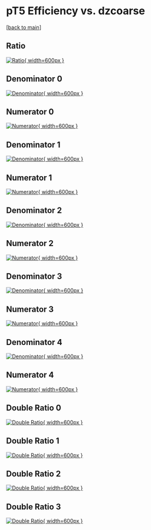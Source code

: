 # pT5 Efficiency vs. dzcoarse

[[back to main](./)]



## Ratio

[![Ratio](../mtv/var/pT5_loweta_321_-1_eff_dzcoarse.png){ width=600px }](../mtv/var/pT5_loweta_321_-1_eff_dzcoarse.pdf)

## Denominator 0

[![Denominator](../mtv/den/pT5_loweta_321_-1_eff_dzcoarse_den0.png){ width=600px }](../mtv/den/pT5_loweta_321_-1_eff_dzcoarse_den0.pdf)

## Numerator 0

[![Numerator](../mtv/num/pT5_loweta_321_-1_eff_dzcoarse_num0.png){ width=600px }](../mtv/num/pT5_loweta_321_-1_eff_dzcoarse_num0.pdf)

## Denominator 1

[![Denominator](../mtv/den/pT5_loweta_321_-1_eff_dzcoarse_den1.png){ width=600px }](../mtv/den/pT5_loweta_321_-1_eff_dzcoarse_den1.pdf)

## Numerator 1

[![Numerator](../mtv/num/pT5_loweta_321_-1_eff_dzcoarse_num1.png){ width=600px }](../mtv/num/pT5_loweta_321_-1_eff_dzcoarse_num1.pdf)

## Denominator 2

[![Denominator](../mtv/den/pT5_loweta_321_-1_eff_dzcoarse_den2.png){ width=600px }](../mtv/den/pT5_loweta_321_-1_eff_dzcoarse_den2.pdf)

## Numerator 2

[![Numerator](../mtv/num/pT5_loweta_321_-1_eff_dzcoarse_num2.png){ width=600px }](../mtv/num/pT5_loweta_321_-1_eff_dzcoarse_num2.pdf)

## Denominator 3

[![Denominator](../mtv/den/pT5_loweta_321_-1_eff_dzcoarse_den3.png){ width=600px }](../mtv/den/pT5_loweta_321_-1_eff_dzcoarse_den3.pdf)

## Numerator 3

[![Numerator](../mtv/num/pT5_loweta_321_-1_eff_dzcoarse_num3.png){ width=600px }](../mtv/num/pT5_loweta_321_-1_eff_dzcoarse_num3.pdf)

## Denominator 4

[![Denominator](../mtv/den/pT5_loweta_321_-1_eff_dzcoarse_den4.png){ width=600px }](../mtv/den/pT5_loweta_321_-1_eff_dzcoarse_den4.pdf)

## Numerator 4

[![Numerator](../mtv/num/pT5_loweta_321_-1_eff_dzcoarse_num4.png){ width=600px }](../mtv/num/pT5_loweta_321_-1_eff_dzcoarse_num4.pdf)

## Double Ratio 0

[![Double Ratio](../mtv/ratio/pT5_loweta_321_-1_eff_dzcoarse_ratio0.png){ width=600px }](../mtv/ratio/pT5_loweta_321_-1_eff_dzcoarse_ratio0.pdf)

## Double Ratio 1

[![Double Ratio](../mtv/ratio/pT5_loweta_321_-1_eff_dzcoarse_ratio1.png){ width=600px }](../mtv/ratio/pT5_loweta_321_-1_eff_dzcoarse_ratio1.pdf)

## Double Ratio 2

[![Double Ratio](../mtv/ratio/pT5_loweta_321_-1_eff_dzcoarse_ratio2.png){ width=600px }](../mtv/ratio/pT5_loweta_321_-1_eff_dzcoarse_ratio2.pdf)

## Double Ratio 3

[![Double Ratio](../mtv/ratio/pT5_loweta_321_-1_eff_dzcoarse_ratio3.png){ width=600px }](../mtv/ratio/pT5_loweta_321_-1_eff_dzcoarse_ratio3.pdf)

